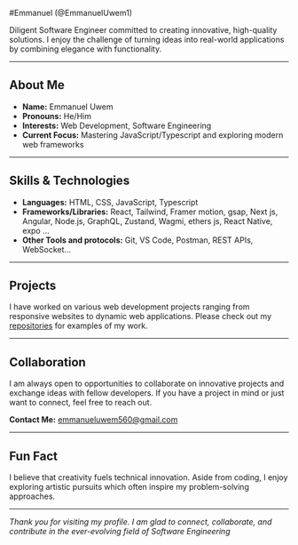 #Emmanuel (@EmmanuelUwem1)

Diligent Software Engineer  committed to creating innovative, high-quality solutions. I enjoy the challenge of turning ideas into real-world applications by combining elegance with functionality.

---

## About Me

- **Name:** Emmanuel Uwem  
- **Pronouns:** He/Him  
- **Interests:** Web Development, Software Engineering  
- **Current Focus:** Mastering JavaScript/Typescript and exploring modern web frameworks

---

## Skills & Technologies

- **Languages:** HTML, CSS, JavaScript, Typescript  
- **Frameworks/Libraries:** React, Tailwind, Framer motion, gsap, Next js, Angular, Node.js, GraphQL, Zustand, Wagmi, ethers js, React Native, expo ... 
- **Other Tools and protocols:** Git, VS Code, Postman, REST APIs, WebSocket...

---

## Projects

I have worked on various web development projects ranging from responsive websites to dynamic web applications. Please check out my [repositories](https://github.com/EmmanuelUwem1?tab=repositories) for examples of my work.

---

## Collaboration

I am always open to opportunities to collaborate on innovative projects and exchange ideas with fellow developers. If you have a project in mind or just want to connect, feel free to reach out.

**Contact Me:** [emmanueluwem560@gmail.com](mailto:emmanueluwem560@gmail.com)

---

## Fun Fact

I believe that creativity fuels technical innovation. Aside from coding, I enjoy exploring artistic pursuits which often inspire my problem-solving approaches.

---

*Thank you for visiting my profile. I am glad to connect, collaborate, and contribute in the ever-evolving field of Software Engineering*

